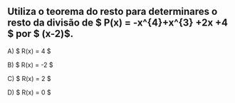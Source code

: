 ## Utiliza o teorema do resto para determinares o resto da divisão de $ P(x) = -x^{4}+x^{3} +2x +4 $ por $ (x-2)$. 


A) $ R(x) = 4  $

B) $ R(x) = -2 $

C) $  R(x) = 2 $

D) $  R(x) = 0 $


